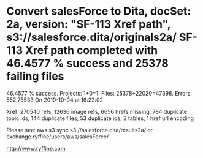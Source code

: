 # Convert salesForce to Dita, docSet: 2a, version: "SF-113 Xref path", s3://salesforce.dita/originals2a/ SF-113 Xref path completed with 46.4577 % success and 25378 failing files

46.4577 % success. Projects: 1+0=1.  Files: 25378+22020=47398. Errors: 552,75533  On 2019-10-04 at 16:22:02

Xref: 270540 refs, 12636 image refs, 6656 hrefs missing, 784 duplicate topic ids, 144 duplicate files, 53 duplicate ids, 3 tables, 1 href url encoding

Please see: aws s3 sync s3://salesforce.dita/results2a/ or exchange.ryffine/users/aws/salesForce/

http://www.ryffine.com
